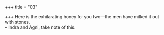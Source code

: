 +++
title = "03"

+++
Here is the exhilarating honey for you two—the men have milked it out  with stones.  
– Indra and Agni, take note of this.  